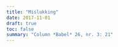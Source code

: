 ```yaml
---
title: "Mislukking"
date: 2017-11-01
draft: true
toc: false
summary: "Column *Babel* 26, nr. 3: 21"
---
```


